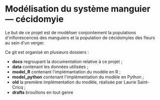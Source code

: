 # Modélisation du système manguier — cécidomyie

Le but de ce projet est de modéliser conjointement la populations d'inflorescences des manguiers et la population de cécidomyies des fleurs au sein d'un verger.

Ce git est organisé en plusieurs dossiers :

+ **docs** regroupant la documentation relative à ce projet ;
+ **data** contenant les données utilisées ;
+ **model_R** contenant l'implémantation du modèle en R ;
+ **model_python** contenant l'implémentation du modèle en Python ;
+ **old** la première implémentation du modèle, réalisée par Laurie Saint-Cricq ;
+ **drafts** brouillons en tout genre
